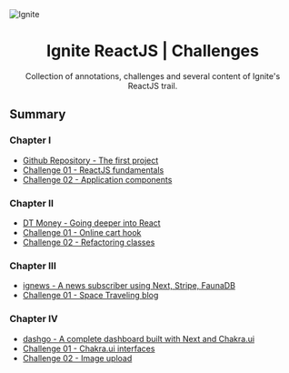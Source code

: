 
<img alt="Ignite" src="https://i.imgur.com/eCVyxxy.png">
<h1 align="center">
  Ignite ReactJS | Challenges
</h1>

<p align="center">
Collection of annotations, challenges and several content of Ignite's ReactJS trail.
</p>

## Summary

### Chapter I

- [Github Repository - The first project](https://github.com/debfdias/ignite-reactjs/tree/main/chapter_I/GitHubRepository)
- [Challenge 01 - ReactJS fundamentals](https://github.com/debfdias/ignite-reactjs/tree/main/chapter_I/challenge1)
- [Challenge 02 - Application components](https://github.com/debfdias/ignite-reactjs/tree/main/chapter_I/challenge2)

### Chapter II

- [DT Money - Going deeper into React](https://github.com/debfdias/ignite-reactjs/tree/main/chapter_II/dt_money)
- [Challenge 01 - Online cart hook](https://github.com/debfdias/ignite-reactjs/tree/main/chapter_II/challenge1)
- [Challenge 02 - Refactoring classes](https://github.com/debfdias/ignite-reactjs/tree/main/chapter_II/challenge2)

### Chapter III

- [ignews - A news subscriber using Next, Stripe, FaunaDB](
https://github.com/debfdias/ignite-reactjs/tree/main/chapter_III/ignews)
- [Challenge 01 - Space Traveling blog](https://github.com/debfdias/ignite-reactjs/tree/main/chapter_III/challenge01)

### Chapter IV

- [dashgo - A complete dashboard built with Next and Chakra.ui](
https://github.com/debfdias/ignite-reactjs/tree/main/chapter_IV/dashgo)
- [Challenge 01 - Chakra.ui interfaces](https://github.com/debfdias/ignite-reactjs/tree/main/chapter_IV/challenge1)
- [Challenge 02 - Image upload](https://github.com/debfdias/ignite-reactjs/tree/main/chapter_IV/challenge2)

